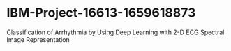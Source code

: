 # IBM-Project-16613-1659618873
Classification of Arrhythmia by Using Deep Learning with 2-D ECG Spectral Image Representation

